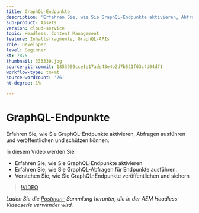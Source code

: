 ```yaml
---
title: GraphQL-Endpunkte
description: 'Erfahren Sie, wie Sie GraphQL-Endpunkte aktivieren, Abfragen ausführen und veröffentlichen und schützen können. '
sub-product: Assets
version: cloud-service
topic: Headless, Content Management
feature: Inhaltsfragmente, GraphQL-APIs
role: Developer
level: Beginner
kt: 7875
thumbnail: 333339.jpg
source-git-commit: 1853960cce1e17ade43e4b2d7b521f63c4d04d71
workflow-type: tm+mt
source-wordcount: '76'
ht-degree: 1%

---
```



# GraphQL-Endpunkte

Erfahren Sie, wie Sie GraphQL-Endpunkte aktivieren, Abfragen ausführen und veröffentlichen und schützen können.

In diesem Video werden Sie:

+ Erfahren Sie, wie Sie GraphQL-Endpunkte aktivieren
+ Erfahren Sie, wie Sie GraphQL-Abfragen für Endpunkte ausführen.
+ Verstehen Sie, wie Sie GraphQL-Endpunkte veröffentlichen und sichern

>[!VIDEO](https://video.tv.adobe.com/v/333339/?quality=12&learn=on)

_Laden Sie die  [Postman-](./assets/aem-headless-video-series.postman_collection.json) Sammlung herunter, die in der AEM Headless-Videoserie verwendet wird._
